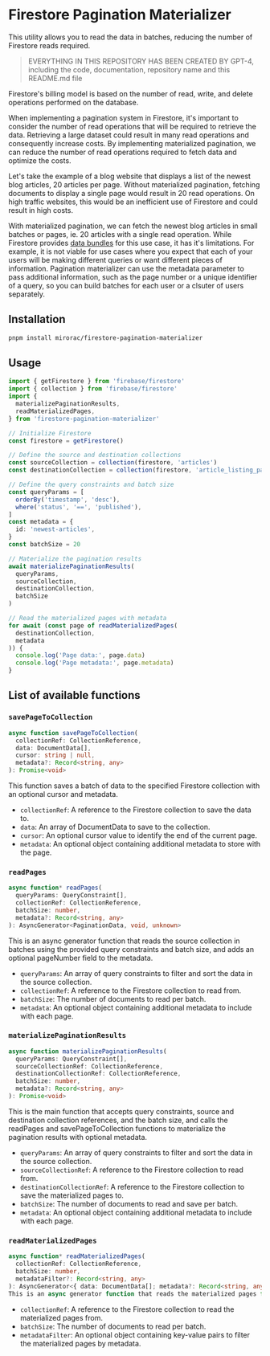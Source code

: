 # Firestore Pagination Materializer

This utility allows you to read the data in batches, reducing the number of Firestore reads required.

> EVERYTHING IN THIS REPOSITORY HAS BEEN CREATED BY GPT-4, including the code, documentation, repository name and this README.md file

Firestore's billing model is based on the number of read, write, and delete operations performed on the database.

When implementing a pagination system in Firestore, it's important to consider the number of read operations that will be required to retrieve the data. Retrieving a large dataset could result in many read operations and consequently increase costs. By implementing materialized pagination, we can reduce the number of read operations required to fetch data and optimize the costs.

Let's take the example of a blog website that displays a list of the newest blog articles, 20 articles per page. Without materialized pagination, fetching documents to display a single page would result in 20 read operations. On high traffic websites, this would be an inefficient use of Firestore and could result in high costs.

With materialized pagination, we can fetch the newest blog articles in small batches or pages, ie. 20 articles with a single read operation. While Firestore provides [data bundles](https://firebase.google.com/docs/firestore/bundles) for this use case, it has it's limitations. For example, it is not viable for use cases where you expect that each of your users will be making different queries or want different pieces of information. Pagination materializer can use the metadata parameter to pass additional information, such as the page number or a unique identifier of a query, so you can build batches for each user or a clsuter of users separately.

## Installation

```bash
pnpm install mirorac/firestore-pagination-materializer
```

## Usage

```typescript
import { getFirestore } from 'firebase/firestore'
import { collection } from 'firebase/firestore'
import {
  materializePaginationResults,
  readMaterializedPages,
} from 'firestore-pagination-materializer'

// Initialize Firestore
const firestore = getFirestore()

// Define the source and destination collections
const sourceCollection = collection(firestore, 'articles')
const destinationCollection = collection(firestore, 'article_listing_pages')

// Define the query constraints and batch size
const queryParams = [
  orderBy('timestamp', 'desc'),
  where('status', '==', 'published'),
]
const metadata = {
  id: 'newest-articles',
}
const batchSize = 20

// Materialize the pagination results
await materializePaginationResults(
  queryParams,
  sourceCollection,
  destinationCollection,
  batchSize
)

// Read the materialized pages with metadata
for await (const page of readMaterializedPages(
  destinationCollection,
  metadata
)) {
  console.log('Page data:', page.data)
  console.log('Page metadata:', page.metadata)
}
```

## List of available functions

### `savePageToCollection`

```typescript
async function savePageToCollection(
  collectionRef: CollectionReference,
  data: DocumentData[],
  cursor: string | null,
  metadata?: Record<string, any>
): Promise<void>
```

This function saves a batch of data to the specified Firestore collection with an optional cursor and metadata.

- `collectionRef`: A reference to the Firestore collection to save the data to.
- `data`: An array of DocumentData to save to the collection.
- `cursor`: An optional cursor value to identify the end of the current page.
- `metadata`: An optional object containing additional metadata to store with the page.

### `readPages`

```typescript
async function* readPages(
  queryParams: QueryConstraint[],
  collectionRef: CollectionReference,
  batchSize: number,
  metadata?: Record<string, any>
): AsyncGenerator<PaginationData, void, unknown>
```

This is an async generator function that reads the source collection in batches using the provided query constraints and batch size, and adds an optional pageNumber field to the metadata.

- `queryParams`: An array of query constraints to filter and sort the data in the source collection.
- `collectionRef`: A reference to the Firestore collection to read from.
- `batchSize`: The number of documents to read per batch.
- `metadata`: An optional object containing additional metadata to include with each page.

### `materializePaginationResults`

```typescript
async function materializePaginationResults(
  queryParams: QueryConstraint[],
  sourceCollectionRef: CollectionReference,
  destinationCollectionRef: CollectionReference,
  batchSize: number,
  metadata?: Record<string, any>
): Promise<void>
```

This is the main function that accepts query constraints, source and destination collection references, and the batch size, and calls the readPages and savePageToCollection functions to materialize the pagination results with optional metadata.

- `queryParams`: An array of query constraints to filter and sort the data in the source collection.
- `sourceCollectionRef`: A reference to the Firestore collection to read from.
- `destinationCollectionRef`: A reference to the Firestore collection to save the materialized pages to.
- `batchSize`: The number of documents to read and save per batch.
- `metadata`: An optional object containing additional metadata to include with each page.

### `readMaterializedPages`

```typescript
async function* readMaterializedPages(
  collectionRef: CollectionReference,
  batchSize: number,
  metadataFilter?: Record<string, any>
): AsyncGenerator<{ data: DocumentData[]; metadata?: Record<string, any> }, void, unknown>
This is an async generator function that reads the materialized pages from the destination Firestore collection in batches and filters them based on optional metadata.
```

- `collectionRef`: A reference to the Firestore collection to read the materialized pages from.
- `batchSize`: The number of documents to read per batch.
- `metadataFilter`: An optional object containing key-value pairs to filter the materialized pages by metadata.
